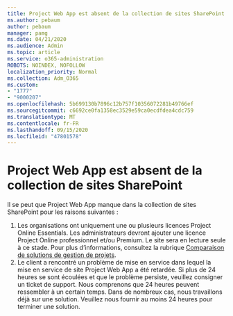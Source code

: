```yaml
---
title: Project Web App est absent de la collection de sites SharePoint
ms.author: pebaum
author: pebaum
manager: pamg
ms.date: 04/21/2020
ms.audience: Admin
ms.topic: article
ms.service: o365-administration
ROBOTS: NOINDEX, NOFOLLOW
localization_priority: Normal
ms.collection: Adm_O365
ms.custom:
- "1777"
- "9000207"
ms.openlocfilehash: 5b699130b7896c12b757f10356072281b49766ef
ms.sourcegitcommit: c6692ce0fa1358ec3529e59ca0ecdfdea4cdc759
ms.translationtype: MT
ms.contentlocale: fr-FR
ms.lasthandoff: 09/15/2020
ms.locfileid: "47801578"
---
```

# <a name="project-web-app-is-missing-from-the-sharepoint-site-collection"></a>Project Web App est absent de la collection de sites SharePoint

Il se peut que Project Web App manque dans la collection de sites SharePoint pour les raisons suivantes :

1. Les organisations ont uniquement une ou plusieurs licences Project Online Essentials. Les administrateurs devront ajouter une licence Project Online professionnel et/ou Premium. Le site sera en lecture seule à ce stade. Pour plus d’informations, consultez la rubrique [Comparaison de solutions de gestion de projets](https://products.office.com/project/compare-microsoft-project-management-software?tab=1).
2. Le client a rencontré un problème de mise en service dans lequel la mise en service de site Project Web App a été retardée. Si plus de 24 heures se sont écoulées et que le problème persiste, veuillez consigner un ticket de support. Nous comprenons que 24 heures peuvent ressembler à un certain temps. Dans de nombreux cas, nous travaillons déjà sur une solution. Veuillez nous fournir au moins 24 heures pour terminer une solution.
